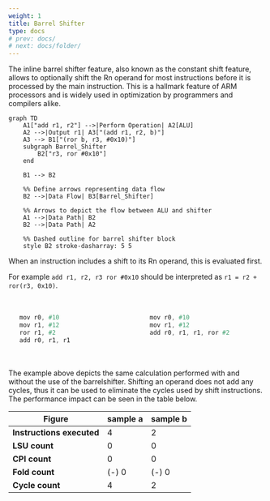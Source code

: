 ```yaml
---
weight: 1
title: Barrel Shifter
type: docs
# prev: docs/
# next: docs/folder/
---
```

<style>
  .side-by-side {
    display: flex;
    gap: 10px;
    padding-top: 20px;
    padding-bottom: 20px;
  }
  .box {
    flex: 1;
    border: none;
    box-sizing: border-box;
  }
  @media (max-width: 400px) {
            .side-by-side {
                flex-direction: column;
            }
        }
</style>
The inline barrel shifter feature, also known as the constant shift feature, allows to
optionally shift the Rn operand for most instructions before it is processed by the
main instruction. This is a hallmark feature of ARM processors and is widely used in
optimization by programmers and compilers alike.
```mermaid
graph TD
    A1["add r1, r2"] -->|Perform Operation| A2[ALU]
    A2 -->|Output r1| A3["(add r1, r2, b)"]
    A3 --> B1["(ror b, r3, #0x10)"]
    subgraph Barrel_Shifter
        B2["r3, ror #0x10"]
    end
    
    B1 --> B2

    %% Define arrows representing data flow
    B2 -->|Data Flow| B3[Barrel_Shifter] 
    
    %% Arrows to depict the flow between ALU and shifter
    A1 -->|Data Path| B2
    B2 -->|Data Path| A2
    
    %% Dashed outline for barrel shifter block
    style B2 stroke-dasharray: 5 5

```

When an instruction includes a shift to its Rn operand, this is evaluated first.

For example `add r1, r2, r3 ror #0x10` should be interpreted as `r1 = r2 + ror(r3, 0x10)`.

<div class="side-by-side">
  <div class="box">

```verilog {filename="sample a"}
   mov r0, #10
   mov r1, #12
   ror r1, #2
   add r0, r1, r1 
```
  </div>
  <div class="box">

```verilog {filename="sample b"}
   mov r0, #10
   mov r1, #12
   add r0, r1, r1, ror #2

```
  </div>
</div>

The example above depicts the same calculation performed with and without the use of the
barrelshifter. Shifting an operand does not add any cycles, thus it can be used to
eliminate the cycles used by shift instructions. The performance impact can be seen in the table below.

| Figure                  | sample a  | sample b  |
|-------------------------|----------------------|----------------------|
| **Instructions executed**| 4                    | 2                    |
| **LSU count**            | 0                    | 0                    |
| **CPI count**            | 0                    | 0                    |
| **Fold count**           | (-) 0                | (-) 0                |
| **Cycle count**          | 4                    | 2                    |

